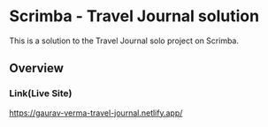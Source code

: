 # Scrimba - Travel Journal solution
This is a solution to the Travel Journal solo project on Scrimba.

## Overview
### Link(Live Site)
https://gaurav-verma-travel-journal.netlify.app/

